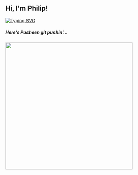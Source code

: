 ## Hi, I'm Philip!
[![Typing SVG](https://readme-typing-svg.herokuapp.com?color=0099CC&lines=Software+Engineer;Graphic+Designer;Gamer)](https://git.io/typing-svg)
##### Here's Pusheen git pushin'...
<img src="https://i.imgur.com/IkdLIvu.gif" width="400"/>

<!--
**philrey12/philrey12** is a ✨ _special_ ✨ repository because its `README.md` (this file) appears on your GitHub profile.

Here are some ideas to get you started:

- 🔭 I’m currently working on ...
- 🌱 I’m currently learning ...
- 👯 I’m looking to collaborate on ...
- 🤔 I’m looking for help with ...
- 💬 Ask me about ...
- 📫 How to reach me: ...
- 😄 Pronouns: ...
- ⚡ Fun fact: ...
-->
